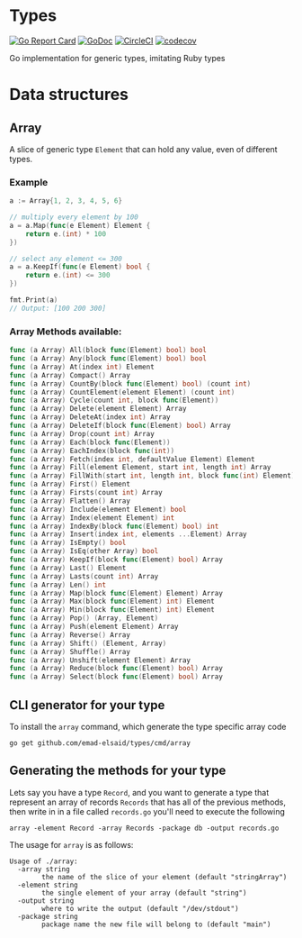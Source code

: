 # Types

[![Go Report Card](https://goreportcard.com/badge/github.com/emad-elsaid/types)](https://goreportcard.com/report/github.com/emad-elsaid/types)
[![GoDoc](https://godoc.org/github.com/emad-elsaid/types?status.svg)](https://godoc.org/github.com/emad-elsaid/types)
[![CircleCI](https://circleci.com/gh/emad-elsaid/types.svg?style=shield)](https://circleci.com/gh/emad-elsaid/types)
[![codecov](https://codecov.io/gh/emad-elsaid/types/branch/master/graph/badge.svg)](https://codecov.io/gh/emad-elsaid/types)

Go implementation for generic types, imitating Ruby types

# Data structures

## Array

A slice of generic type `Element` that can hold any value, even of different types.

### Example

```go
a := Array{1, 2, 3, 4, 5, 6}

// multiply every element by 100
a = a.Map(func(e Element) Element {
    return e.(int) * 100
})

// select any element <= 300
a = a.KeepIf(func(e Element) bool {
    return e.(int) <= 300
})

fmt.Print(a)
// Output: [100 200 300]
```

### Array Methods available:

```go
func (a Array) All(block func(Element) bool) bool
func (a Array) Any(block func(Element) bool) bool
func (a Array) At(index int) Element
func (a Array) Compact() Array
func (a Array) CountBy(block func(Element) bool) (count int)
func (a Array) CountElement(element Element) (count int)
func (a Array) Cycle(count int, block func(Element))
func (a Array) Delete(element Element) Array
func (a Array) DeleteAt(index int) Array
func (a Array) DeleteIf(block func(Element) bool) Array
func (a Array) Drop(count int) Array
func (a Array) Each(block func(Element))
func (a Array) EachIndex(block func(int))
func (a Array) Fetch(index int, defaultValue Element) Element
func (a Array) Fill(element Element, start int, length int) Array
func (a Array) FillWith(start int, length int, block func(int) Element) Array
func (a Array) First() Element
func (a Array) Firsts(count int) Array
func (a Array) Flatten() Array
func (a Array) Include(element Element) bool
func (a Array) Index(element Element) int
func (a Array) IndexBy(block func(Element) bool) int
func (a Array) Insert(index int, elements ...Element) Array
func (a Array) IsEmpty() bool
func (a Array) IsEq(other Array) bool
func (a Array) KeepIf(block func(Element) bool) Array
func (a Array) Last() Element
func (a Array) Lasts(count int) Array
func (a Array) Len() int
func (a Array) Map(block func(Element) Element) Array
func (a Array) Max(block func(Element) int) Element
func (a Array) Min(block func(Element) int) Element
func (a Array) Pop() (Array, Element)
func (a Array) Push(element Element) Array
func (a Array) Reverse() Array
func (a Array) Shift() (Element, Array)
func (a Array) Shuffle() Array
func (a Array) Unshift(element Element) Array
func (a Array) Reduce(block func(Element) bool) Array
func (a Array) Select(block func(Element) bool) Array
```

## CLI generator for your type

To install the `array` command, which generate the type specific array code

```
go get github.com/emad-elsaid/types/cmd/array
```

## Generating the methods for your type

Lets say you have a type `Record`, and you want to generate a type that
represent an array of records `Records` that has all of the previous methods,
then write in in a file called `records.go` you'll need to execute the following

```
array -element Record -array Records -package db -output records.go
```

The usage for `array` is as follows:

```
Usage of ./array:
  -array string
        the name of the slice of your element (default "stringArray")
  -element string
        the single element of your array (default "string")
  -output string
        where to write the output (default "/dev/stdout")
  -package string
        package name the new file will belong to (default "main")
```
